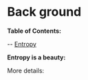 # Back ground
**Table of Contents:**

-- [Entropy](#Entropy)

<a name="Entropy"></a>
**Entropy is a beauty:**

  More details: 
